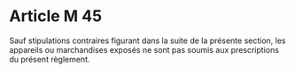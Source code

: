# Article M 45

Sauf stipulations contraires figurant dans la suite de la présente section, les appareils ou marchandises exposés ne sont pas soumis aux prescriptions du présent règlement.
